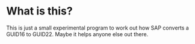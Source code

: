 # What is this?

This is just a small experimental program to work out how SAP converts a GUID16 to GUID22.
Maybe it helps anyone else out there.

